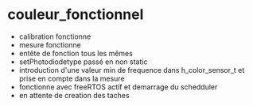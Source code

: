 # couleur_fonctionnel
- calibration fonctionne
- mesure fonctionne
- entête de fonction tous les mêmes 
- setPhotodiodetype passé en non static
- introduction d'une valeur min de frequence dans h_color_sensor_t et prise en compte dans la mesure
- fonctionne avec freeRTOS actif et demarrage du schedduler
- en attente de creation des taches 
